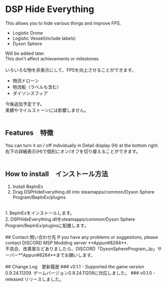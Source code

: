 # DSP Hide Everything
This allows you to hide various things and improve FPS.
- Logistic Drone
- Logistic Vessel(include labels)
- Dyson Sphere

Will be added later.<br>
This don't affect achievements or milestones.<br>
<br>
いろいろな物を非表示にして、FPSを向上させることができます。
- 物流ドローン
- 物流船（ラベルも含む）
- ダイソンスフィア

今後追加予定です。<br>
実績やマイルストーンには影響しません。<br>
<br>
## Features　特徴
You can turn it on / off individually in Detail display (H) at the bottom right.<br>
右下の詳細表示(H)で個別にオン/オフを切り替えることができます。<br>
<br>
## How to install　インストール方法
1. Install BepInEx<br>
2. Drag DSPHideEverything.dll into steamapps/common/Dyson Sphere Program/BepInEx/plugins<br>
<br>
1. BepInExをインストールします。<br>
2. DSPHideEverything.dllをsteamapps/common/Dyson Sphere Program/BepInEx/pluginsに配置します。<br>
<br>
## Contact 問い合わせ先
If you have any problems or suggestions, please contact DISCORD MSP Modding server **Appun#8284**.<br>
不具合、改善案などありましたら、DISCORD「DysonSphereProgram_Jp」サーバー**Appun#8284**までお願いします。<br>
<br>
## Change Log　更新履歴
### v0.1.1
- Supported the game version 0.9.24.11209. ゲームバージョン0.9.24.11209に対応しました。
### v0.1.0
- released リリースしました。
